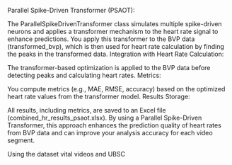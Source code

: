 Parallel Spike-Driven Transformer (PSAOT):

The ParallelSpikeDrivenTransformer class simulates multiple spike-driven neurons and applies a transformer mechanism to the heart rate signal to enhance predictions.
You apply this transformer to the BVP data (transformed_bvp), which is then used for heart rate calculation by finding the peaks in the transformed data.
Integration with Heart Rate Calculation:

The transformer-based optimization is applied to the BVP data before detecting peaks and calculating heart rates.
Metrics:

You compute metrics (e.g., MAE, RMSE, accuracy) based on the optimized heart rate values from the transformer model.
Results Storage:

All results, including metrics, are saved to an Excel file (combined_hr_results_psaot.xlsx).
By using a Parallel Spike-Driven Transformer, this approach enhances the prediction quality of heart rates from BVP data and can improve your analysis accuracy for each video segment.






Using the dataset vital videos and UBSC
